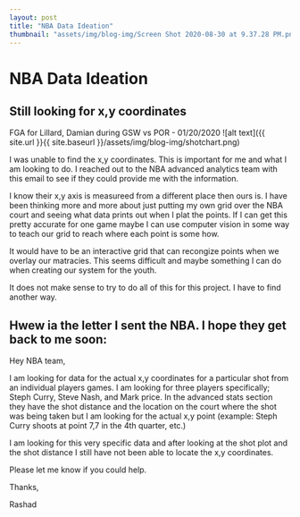 ```yaml
---
layout: post
title: "NBA Data Ideation"
thumbnail: "assets/img/blog-img/Screen Shot 2020-08-30 at 9.37.28 PM.png"
---
```


# NBA Data Ideation 
## Still looking for x,y coordinates

FGA for Lillard, Damian during GSW vs POR - 01/20/2020
![alt text]({{ site.url }}{{ site.baseurl }}/assets/img/blog-img/shotchart.png)


I was unable to find the x,y coordinates.  This is important for me and what I am looking to do.  I reached out to the NBA advanced analytics team with this email to
see if they could provide me with the information. 

I know their x,y axis is measureed from a different place then ours is.  I have been thinking more and more about just putting my own grid over the NBA court and seeing what data prints out when I plat the points. 
If I can get this pretty accurate for one game maybe I can use computer vision in some way to teach our grid to reach where each point is some how.  

It would have to be an interactive grid that can recongize points when we overlay our matracies. This seems difficult and maybe something I can do when creating our system for the youth.  

It does not make sense to try to do all of this for this project.  I have to find another way. 

## Hwew ia the letter I sent the NBA.  I hope they get back to me soon:

Hey NBA team, 

I am looking for data for the actual x,y coordinates for a particular shot from an individual players games. I am looking for three players specifically; Steph Curry, Steve Nash, and Mark price.  In the advanced stats section they have the shot distance and the location on the court where the shot was being taken but I am looking for the actual x,y point (example: Steph Curry shoots at point 7,7 in the 4th quarter, etc.)

I am looking for this very specific data and after looking at the shot plot and the shot distance I still have not been able to locate the x,y coordinates. 

Please let me know if you could help. 

Thanks, 

Rashad

